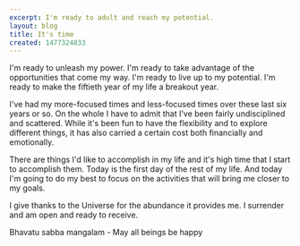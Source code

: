 ```yaml
---
excerpt: I'm ready to adult and reach my potential.
layout: blog
title: It's time
created: 1477324833
---
```

<p>I'm ready to unleash my power. I'm ready to take advantage of the opportunities that come my way. I'm ready to live up to my potential. I'm ready to make the fiftieth year of my life a breakout year.</p><p>I've had my more-focused times and less-focused times over these last six years or so. On the whole I have to admit that I've been fairly undisciplined and scattered. While it's been fun to have the flexibility and to explore different things, it has also carried a certain cost both financially and emotionally.</p><p>There are things I'd like to accomplish in my life and it's high time that I start to accomplish them. Today is the first day of the rest of my life. And today I'm going to do my best to focus on the activities that will bring me closer to my goals.</p><p>I give thanks to the Universe for the abundance it provides me. I surrender and am open and ready to receive.</p><p>Bhavatu sabba mangalam - May all beings be happy</p>
